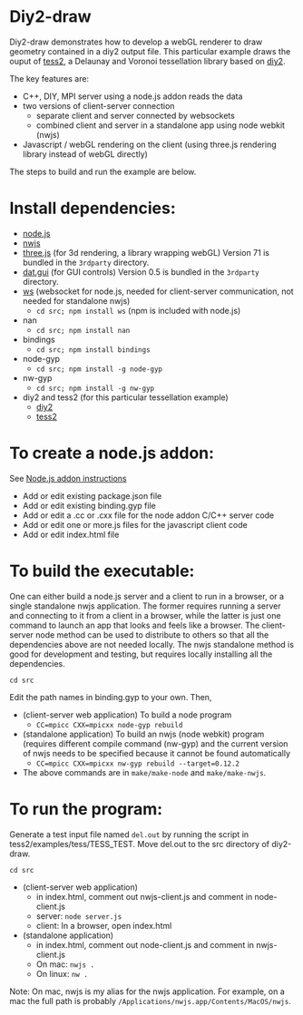 # Diy2-draw

Diy2-draw demonstrates how to develop a webGL renderer to draw geometry contained in a diy2 output file. This particular example draws the ouput of [tess2](https://github.com/diatomic/tess2), a Delaunay and Voronoi tessellation library based on [diy2](https://github.com/diatomic/diy2).

The key features are:

- C++, DIY, MPI server using a node.js addon reads the data
- two versions of client-server connection
    - separate client and server connected by websockets
    - combined client and server in a standalone app using node webkit (nwjs)
- Javascript / webGL rendering on the client (using three.js rendering library instead of webGL directly)

The steps to build and run the example are below.

# Install dependencies:

- [node.js](https://nodejs.org/)
- [nwjs](https://github.com/nwjs/nw.js/)
- [three.js](http://threejs.org/) (for 3d rendering, a library wrapping webGL) Version 71 is bundled in the ```3rdparty``` directory.
- [dat.gui](https://code.google.com/p/dat-gui/) (for GUI controls) Version 0.5 is bundled in the ```3rdparty``` directory.
- [ws](https://github.com/websockets/ws) (websocket for node.js, needed for client-server communication, not needed for standalone nwjs)
    - ```cd src; npm install ws``` (npm is included with node.js)
- nan
    - ```cd src; npm install nan```
- bindings
    - ```cd src; npm install bindings```
- node-gyp
    - ```cd src; npm install -g node-gyp```
- nw-gyp
    - ```cd src; npm install -g nw-gyp```
- diy2 and tess2 (for this particular tessellation example)
    - [diy2](https://github.com/diatomic/diy2)
    - [tess2](https://github.com/diatomic/tess2)

# To create a node.js addon:

See [Node.js addon instructions](https://github.com/nodejs/node-addon-examples)

- Add or edit existing package.json file
- Add or edit existing binding.gyp file
- Add or edit a .cc or .cxx file for the node addon C/C++ server code
- Add or edit one or more.js files for the javascript client code
- Add or edit index.html file

# To build the executable:

One can either build a node.js server and a client to run in a browser, or a single standalone nwjs application. The former requires running a server and connecting to it from a client in a browser, while the latter is just one command to launch an app that looks and feels like a browser. The client-server node method can be used to distribute to others so that all the dependencies above are not needed locally. The nwjs standalone method is good for development and testing, but requires locally installing all the dependencies.

```cd src```

Edit the path names in binding.gyp to your own. Then,

- (client-server web application) To build a node program
    - ```CC=mpicc CXX=mpicxx node-gyp rebuild```
- (standalone application) To build an nwjs (node webkit) program (requires different compile command (nw-gyp) and the current version of nwjs needs to be specified because it cannot be found automatically
    - ```CC=mpicc CXX=mpicxx nw-gyp rebuild --target=0.12.2```
- The above commands are in ```make/make-node``` and ```make/make-nwjs```.

# To run the program:

Generate a test input file named ```del.out``` by running the script in tess2/examples/tess/TESS_TEST. Move del.out to the src directory of diy2-draw.

```cd src```

- (client-server web application)
    - in index.html, comment out nwjs-client.js and comment in node-client.js
    - server: ```node server.js```
    - client: In a browser, open index.html
- (standalone application)
    - in index.html, comment out node-client.js and comment in nwjs-client.js
    - On mac: ```nwjs .```
    - On linux: ```nw .```

Note: On mac, nwjs is my alias for the nwjs application. For example, on a mac the full path is probably ```/Applications/nwjs.app/Contents/MacOS/nwjs```.
